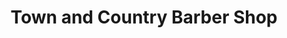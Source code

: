 ---
title: "Town and Country Barber Shop"
url: /union/town-and-country-barber-shop/
shop: Friseur
---
